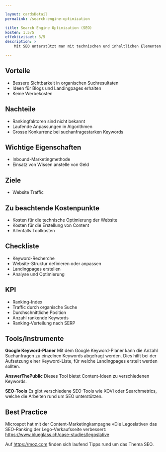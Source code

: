 ```yaml
---

layout: cardsDetail
permalink: /search-engine-optimization

title: Search Engine Optimization (SEO)
kosten: 1.5/5
effektivitaet: 3/5
description: >
    Mit SEO unterstützt man mit technischen und inhaltlichen Elementen einer Website oder einzelnen Landingpage deren Auffindbarkeit in Suchmaschinen. Dadurch kann man bei einer Suchanfrage zum jeweiligen Keyword möglichst möglichst weit oben in den organischen (unbezahlten) Suchresultaten erscheinen.

---
```


## Vorteile
- Bessere Sichtbarkeit in organischen Suchresultaten
- Ideen für Blogs und Landingpages erhalten
- Keine Werbekosten

## Nachteile
- Rankingfaktoren sind nicht bekannt
- Laufende Anpassungen in Algorithmen
- Grosse Konkurrenz bei suchanfragestarken Keywords

## Wichtige Eigenschaften
- Inbound-Marketingmethode
- Einsatz von Wissen anstelle von Geld

## Ziele
- Website Traffic

## Zu beachtende Kostenpunkte
- Kosten für die technische Optimierung der Website
- Kosten für die Erstellung von Content
- Allenfalls Toolkosten

## Checkliste
- Keyword-Recherche
- Website-Struktur definieren oder anpassen
- Landingpages erstellen
- Analyse und Optimierung

## KPI
- Ranking-Index
- Traffic durch organische Suche
- Durchschnittliche Position
- Anzahl rankende Keywords
- Ranking-Verteilung nach SERP

## Tools/Instrumente

**Google Keyword-Planer**
Mit dem Google Keyword-Planer kann die Anzahl Suchanfragen zu einzelnen Keywords abgefragt werden. Dies hilft bei der Aufsetzung einer Keyword-Liste, für welche Landingpages erstellt werden sollten.

**AnswerThePublic**
Dieses Tool bietet Content-Ideen zu verschiedenen Keywords.

**SEO-Tools**
Es gibt verschiedene SEO-Tools wie XOVI oder Searchmetrics, welche die Arbeiten rund um SEO unterstützen.

## Best Practice
Microspot hat mit der Content-Marketingkampagne «Die Legoslative» das SEO-Ranking der Lego-Verkaufsseite verbessert: https://www.blueglass.ch/case-studies/legoslative

Auf https://moz.com finden sich laufend Tipps rund um das Thema SEO.